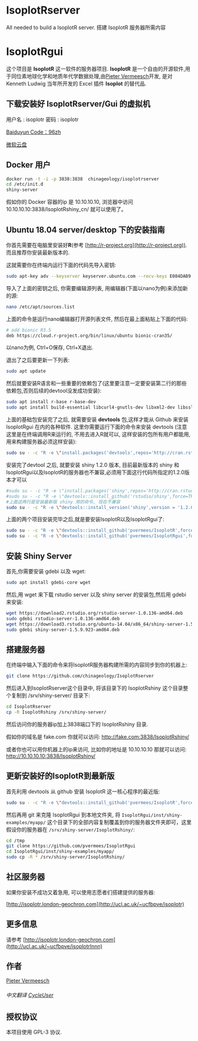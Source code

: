 # IsoplotRserver
All needed to build a IsoplotR server. 搭建 IsoplotR 服务器所需内容
# IsoplotRgui

这个项目是 **IsoplotR** 这一软件的服务器项目. **IsoplotR** 是一个自由的开源软件,用于同位素地球化学和地质年代学数据处理,由[Pieter Vermeesch](http://ucl.ac.uk/~ucfbpve)开发, 是对 Kenneth Ludwig 当年所开发的 Excel 插件 **Isoplot** 的替代品. 


## 下载安装好 IsoplotRserver/Gui 的虚拟机

用户名 : isoplotr
密码 : isoplotr

[Baiduyun Code：96zh](https://pan.baidu.com/s/1KCtrPNnYjFlS5AIFcZq1pg)

[微软云盘](https://1drv.ms/f/s!AnIw_Lqr4g5tgTlWR0P4WgjYwef8)

## Docker 用户

```Bash
docker run -t -i -p 3838:3838  chinageology/isoplotrserver
cd /etc/init.d
shiny-server
```

假如你的 Docker 容器的ip 是 10.10.10.10, 浏览器中访问 10.10.10.10:3838/IsoplotRshiny_cn/ 就可以使用了。


## Ubuntu 18.04 server/desktop 下的安装指南

你首先需要在电脑里安装好**R**(参考
[http://r-project.org](http://r-project.org)). 而且推荐你安装最新版本的.

这就需要你在终端内运行下面的代码先导入密钥:
```Bash
sudo apt-key adv --keyserver keyserver.ubuntu.com --recv-keys E084DAB9
```

导入了上面的密钥之后, 你需要编辑源列表, 用编辑器(下面以nano为例)来添加新的源:
```Bash
nano /etc/apt/sources.list
```
上面的命令是运行nano编辑器打开源列表文件, 然后在最上面粘贴上下面的代码:
```Bash
# add bionic R3.5
deb https://cloud.r-project.org/bin/linux/ubuntu bionic-cran35/
```

以nano为例, Ctrl+O保存, Ctrl+X退出.

退出了之后要更新一下列表:

```Bash
sudo apt update
```

然后就要安装R语言和一些重要的依赖包了(这里要注意一定要安装第二行的那些依赖包,否则后续的devtool没发成功安装):
```Bash
sudo apt install r-base r-base-dev
sudo apt install build-essential libcurl4-gnutls-dev libxml2-dev libssl-dev gdebi git
```
上面的基础包安装完了之后, 就需要安装 **devtools** 包,这样才能从 Github 来安装 IsoplotRgui 在内的各种软件.
这里你需要运行下面的命令来安装 devtools (注意这里是在终端调用R来运行的, 不用去进入R就可以, 这样安装的包所有用户都能用,用来构建服务器必须这样安装):

```Bash
sudo su - -c "R -e \"install.packages('devtools',repos='http://cran.rstudio.com/')\""
```


安装完了devtool 之后, 就要安装 shiny 1.2.0 版本, 目前最新版本的 shiny 和IsoplotRgui以及IsoplotR的服务器也不兼容,必须用下面这行代码所指定的1.2.0版本才可以
```Bash
#sudo su - -c "R -e \"install.packages('shiny',repos='http://cran.rstudio.com/')\""
#sudo su - -c "R -e \"devtools::install_github('rstudio/shiny',force=TRUE)\""
#上面这两行是安装最新版 shiny 用的命令, 现在不兼容
sudo su - -c "R -e \"devtools::install_version('shiny',version = '1.2.0', repos = 'http://cran.rstudio.com/')\""
```

上面的两个项目安装完毕之后,就是要安装IsoplotR以及IsoplotRgui了:
```Bash
sudo su - -c "R -e \"devtools::install_github('pvermees/IsoplotR',force=TRUE)\""
sudo su - -c "R -e \"devtools::install_github('pvermees/IsoplotRgui',force=TRUE)\""
```

## 安装 Shiny Server

首先,你需要安装 gdebi 以及 wget:
```Bash
sudo apt install gdebi-core wget
```

然后,用 wget 来下载 rstudio server 以及 shiny server 的安装包,然后用 gdebi 来安装:
```Bash
wget https://download2.rstudio.org/rstudio-server-1.0.136-amd64.deb
sudo gdebi rstudio-server-1.0.136-amd64.deb
wget https://download3.rstudio.org/ubuntu-14.04/x86_64/shiny-server-1.5.9.923-amd64.deb
sudo gdebi shiny-server-1.5.9.923-amd64.deb
```

## 搭建服务器


在终端中输入下面的命令来将IsoplotR服务器构建所需的内容同步到你的机器上:

```Bash
git clone https://github.com/chinageology/IsoplotRserver
```

然后进入到IsoplotRserver这个目录中, 将该目录下的 IsoplotRshiny 这个目录整个复制到 /srv/shiny-server/ 目录下:

```Bash
cd IsoplotRserver
cp -R IsoplotRshiny /srv/shiny-server/
```

然后访问你的服务器ip加上3838端口下的 IsoplotRshiny 目录.

假如你的域名是 fake.com
你就可以访问:  http://fake.com:3838/IsoplotRshiny/

或者你也可以用你机器上的ip来访问, 比如你的地址是 10.10.10.10
那就可以访问: http://10.10.10.10:3838/IsoplotRshiny/



## 更新安装好的IsoplotR到最新版


首先利用 devtools 从 github 安装 IsoplotR 这一核心程序的最近版:
```Bash
sudo su - -c "R -e \"devtools::install_github('pvermees/IsoplotR',force=TRUE)\""
```

然后再用 git 来克隆 IsoplotRgui 到本地文件夹, 将 `IsoplotRgui/inst/shiny-examples/myapp/` 这个目录下的全部内容复制覆盖到你的服务器文件夹即可，这里假设你的服务器在 `/srv/shiny-server/IsoplotRshiny/`:
```Bash
cd /tmp
git clone https://github.com/pvermees/IsoplotRgui
cd IsoplotRgui/inst/shiny-examples/myapp/
sudo cp -R * /srv/shiny-server/IsoplotRshiny/
```


## 社区服务器


如果你安装不成功又着急用, 可以使用志愿者们搭建提供的服务器:

[http://isoplotr.london-geochron.com](http://ucl.ac.uk/~ucfbpve/isoplotr)

## 更多信息

请参考 [http://isoplotr.london-geochron.com](http://ucl.ac.uk/~ucfbpve/isoplotrlnnn)

## 作者

[Pieter Vermeesch](http://ucl.ac.uk/~ucfbpve)

###### 中文翻译  [CycleUser](https://www.zhihu.com/people/cycleuser/columns)

## 授权协议

本项目使用 GPL-3 协议.
